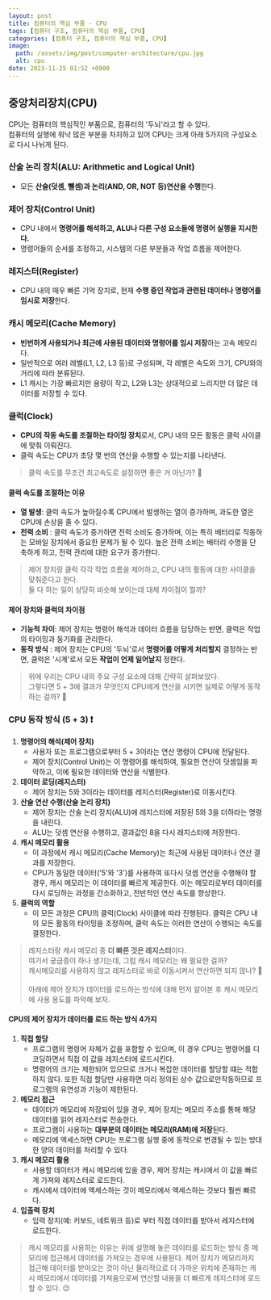 ```yaml
---
layout: post
title: 컴퓨터의 핵심 부품 - CPU
tags: [컴퓨터 구조, 컴퓨터의 핵심 부품, CPU]
categories: [컴퓨터 구조, 컴퓨터의 핵심 부품, CPU]
image:
  path: /assets/img/post/computer-architecture/cpu.jpg
  alt: cpu
date: 2023-11-25 01:52 +0900
---
```


## 중앙처리장치(CPU)

CPU는 컴퓨터의 핵심적인 부품으로, 컴퓨터의 '두뇌'라고 할 수 있다. <br>
컴퓨터의 실행에 워낙 많은 부분을 차지하고 있어 CPU는 크게 아래 5가지의 구성요소로 다시 나뉘게 된다.

### 산술 논리 장치(ALU: Arithmetic and Logical Unit)

- 모든 **산술(덧셈, 뺄셈)과 논리(AND, OR, NOT 등)연산을 수행**한다.

### 제어 장치(Control Unit)

- CPU 내에서 **명령어를 해석하고, ALU나 다른 구성 요소들에 명령어 실행을 지시한다.**
- 명령어들의 순서를 조정하고, 시스템의 다른 부분들과 작업 흐름을 제어한다.

### 레지스터(Register)

- CPU 내의 매우 빠른 기억 장치로, 현재 **수행 중인 작업과 관련된 데이터나 명령어를 임시로 저장**한다.

### 캐시 메모리(Cache Memory)

- **빈번하게 사용되거나 최근에 사용된 데이터와 명령어를 임시 저장**하는 고속 메모리다.
- 일반적으로 여러 레벨(L1, L2, L3 등)로 구성되며, 각 레벨은 속도와 크기, CPU와의 거리에 따라 분류된다.
- L1 캐시는 가장 빠르지만 용량이 작고, L2와 L3는 상대적으로 느리지만 더 많은 데이터를 저장할 수 있다.

### 클럭(Clock)

- **CPU의 작동 속도를 조절하는 타이밍 장치**로서, CPU 내의 모든 활동은 클럭 사이클에 맞춰 이뤄진다.
- 클럭 속도는 CPU가 초당 몇 번의 연산을 수행할 수 있는지를 나타낸다.

> 클럭 속도를 무조건 최고속도로 설정하면 좋은 거 아닌가? 🧐

#### 클럭 속도를 조절하는 이유

- **열 발생**: 클럭 속도가 높아질수록 CPU에서 발생하는 열이 증가하며, 과도한 열은 CPU에 손상을 줄 수 있다.
- **전력 소비** : 클럭 속도가 증가하면 전력 소비도 증가하며, 이는 특히 배터리로 작동하는 모바일 장치에서 중요한 문제가 될 수 있다. 높은 전력 소비는 배터리 수명을 단축하게 하고, 전력 관리에 대한 요구가 증가한다.

> 제어 장치랑 클럭 각각 작업 흐름을 제어하고, CPU 내의 활동에 대한 사이클을 맞춰준다고 한다. <br>
> 둘 다 하는 일이 상당히 비슷해 보이는데 대체 차이점이 뭘까?

#### 제어 장치와 클럭의 차이점

- **기능적 차이**: 제어 장치는 명령어 해석과 데이터 흐름을 담당하는 반면, 클럭은 작업의 타이밍과 동기화를 관리한다.
- **동작 방식** : 제어 장치는 CPU의 '두뇌'로서 **명령어를 어떻게 처리할지** 결정하는 반면, 클럭은 '시계'로서 모든 **작업이 언제 일어날지** 정한다.

> 위에 우리는 CPU 내의 주요 구성 요소에 대해 간략히 살펴보았다. <br>
> 그렇다면 5 + 3에 결과가 무엇인지 CPU에게 연산을 시키면 실제로 어떻게 동작하는 걸까? 🧐

### CPU 동작 방식 (5 + 3) ❗️

1. **명령어의 해석(제어 장치)**
   - 사용자 또는 프로그램으로부터 5 + 3이라는 연산 명령이 CPU에 전달된다.
   - 제어 장치(Control Unit)는 이 명령어를 해석하여, 필요한 연산이 덧셈임을 파악하고, 이에 필요한 데이터와 연산을 식별한다.
2. **데이터 로딩(레지스터)**
   - 제어 장치는 5와 3이라는 데이터를 레지스터(Register)로 이동시킨다.
3. **산술 연산 수행(산술 논리 장치)**
   - 제어 장치는 산술 논리 장치(ALU)에 레지스터에 저장된 5와 3을 더하라는 명령을 내린다.
   - ALU는 덧셈 연산을 수행하고, 결과값인 8을 다시 레지스터에 저장한다.
4. **캐시 메모리 활용**
   - 이 과정에서 캐시 메모리(Cache Memory)는 최근에 사용된 데이터나 연산 결과를 저장한다.
   - CPU가 동일한 데이터('5'와 '3')를 사용하여 또다시 덧셈 연산을 수행해야 할 경우, 캐시 메모리는 이 데이터를 빠르게 제공한다. 이는 메모리로부터 데이터를 다시 로딩하는 과정을 간소화하고, 전반적인 연산 속도를 향상한다.
5. **클럭의 역할**
   - 이 모든 과정은 CPU의 클럭(Clock) 사이클에 따라 진행된다. 클럭은 CPU 내의 모든 활동의 타이밍을 조정하며, 클럭 속도는 이러한 연산이 수행되는 속도를 결정한다.

> 레지스터랑 캐시 메모리 중 **더 빠른 것은 레지스터**이다. <br>
> 여기서 궁금증이 하나 생기는데, 그럼 캐시 메모리는 왜 필요한 걸까? <br>
> 캐시메모리를 사용하지 않고 레지스터로 바로 이동시켜서 연산하면 되지 않나? 🧐 <br><br>
> 아래에 제어 장치가 데이터를 로드하는 방식에 대해 먼저 알아본 후 캐시 메모리에 사용 용도를 파악해 보자.

#### CPU의 제어 장치가 데이터를 로드 하는 방식 4가지

1. **직접 할당**
   - 프로그램의 명령어 자체가 값을 포함할 수 있으며, 이 경우 CPU는 명령어를 디코딩하면서 직접 이 값을 레지스터에 로드시킨다.
   - 명령어의 크기는 제한되어 있으므로 크거나 복잡한 데이터를 할당할 떄는 적합하지 않다. 또한 직접 할당만 사용하면 미리 정의된 상수 값으로만 ​​작동하므로 프로그램의 유연성과 기능이 제한된다.
2. **메모리 접근**
   - 데이터가 메모리에 저장되어 있을 경우, 제어 장치는 메모리 주소를 통해 해당 데이터를 읽어 레지스터로 전송한다.
   - 프로그램이 사용하는 **대부분의 데이터는 메모리(RAM)에 저장**된다.
   - 메모리에 액세스하면 CPU는 프로그램 실행 중에 동적으로 변경될 수 있는 방대한 양의 데이터를 처리할 수 있다.
3. **캐시 메모리 활용**
   - 사용할 데이터가 캐시 메모리에 있을 경우, 제어 장치는 캐시에서 이 값을 빠르게 가져와 레지스터로 로드한다.
   - 캐시에서 데이터에 액세스하는 것이 메모리에서 액세스하는 것보다 훨씬 빠르다.
4. **입출력 장치**
   - 입력 장치(예: 키보드, 네트워크 등)로 부터 직접 데이터를 받아서 레지스터에 로드한다.

> 캐시 메모리를 사용하는 이유는 위에 설명해 놓은 데이터를 로드하는 방식 중 메모리에 접근해서 데이터를 가져오는 경우에 사용된다. 제어 장치가 메모리까지 접근해 데이터를 받아오는 것이 아닌 물리적으로 더 가까운 위치에 존재하는 캐시 메모리에서 데이터를 가져옴으로써 연산할 내용을 더 빠르게 레지스터에 로드할 수 있다. 😉
